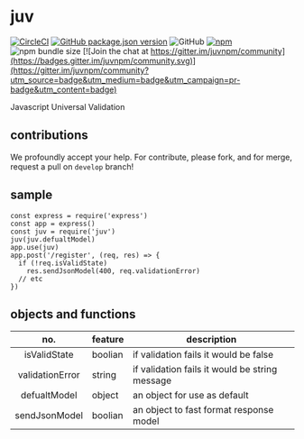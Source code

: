 # juv

[![CircleCI](https://circleci.com/gh/easa/juv.svg?style=svg&circle-token=f7602f571cb7e13ba4dfac0b89859b4ee2fe89a8)](https://circleci.com/gh/easa/juv)
[![GitHub package.json version](https://img.shields.io/github/package-json/v/easa/juv?color=black&label=github%20repo)](https://github.com/easa/juv)
![GitHub](https://img.shields.io/github/license/easa/juv)
[![npm](https://img.shields.io/npm/v/juv?color=blue&label=npm%20package&logoColor=red)](https://www.npmjs.com/package/juv)
![npm bundle size](https://img.shields.io/bundlephobia/min/juv?color=yello)
[![Join the chat at https://gitter.im/juvnpm/community](https://badges.gitter.im/juvnpm/community.svg)](https://gitter.im/juvnpm/community?utm_source=badge&utm_medium=badge&utm_campaign=pr-badge&utm_content=badge)  

Javascript Universal Validation

## contributions
We profoundly accept your help. For contribute, please fork, and for merge, request a pull on `develop` branch!

## sample
```
const express = require('express')
const app = express()
const juv = require('juv')
juv(juv.defualtModel)
app.use(juv)
app.post('/register', (req, res) => {
  if (!req.isValidState)
    res.sendJsonModel(400, req.validationError)
  // etc
})
```
## objects and functions

|       no.       | feature | description                                    |
|:---------------:|---------|------------------------------------------------|
|  isValidState   | boolian | if validation fails it would be false          |
| validationError | string  | if validation fails it would be string message |
|  defualtModel   | object  | an object for use as default                   |
|  sendJsonModel  | boolian | an object to fast format response model        |
